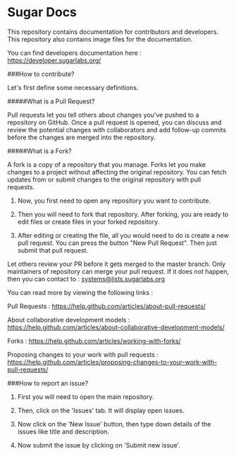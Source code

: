 # Sugar Docs

This repository contains documentation for contributors and 
developers. This repository also contains image files for 
the documentation.

You can find developers documentation here :
https://developer.sugarlabs.org/

###How to contribute?

Let's first define some necessary definitions.

#####What is a Pull Request?

Pull requests let you tell others about changes you've pushed 
to a repository on GitHub. Once a pull request is opened, you 
can discuss and review the potential changes with collaborators
and add follow-up commits before the changes are merged into 
the repository.

#####What is a Fork?

A fork is a copy of a repository that you manage. Forks let 
you make changes to a project without affecting the original 
repository. You can fetch updates from or submit changes to the 
original repository with pull requests.

1. Now, you first need to open any repository you want to 
contribute. 

2. Then you will need to fork that repository. After forking, you 
are ready to edit files or create files in your forked repository. 

3. After editing or creating the file, all you would need to do is
create a new pull request. You can press the button "New Pull Request".
Then just submit that pull request. 

Let others review your PR before it gets merged to the master branch.
Only maintainers of repository can merge your pull request. If it 
does not happen, then you can contact to :
systems@lists.sugarlabs.org

You can read more by viewing the following links :

Pull Requests : https://help.github.com/articles/about-pull-requests/

About collaborative development models :
https://help.github.com/articles/about-collaborative-development-models/

Forks : https://help.github.com/articles/working-with-forks/

Proposing changes to your work with pull requests :
https://help.github.com/articles/proposing-changes-to-your-work-with-pull-requests/

###How to report an issue?

1. First you will need to open the main repository.

2. Then, click on the 'Issues' tab. It will display open issues.

3.  Now click on the 'New Issue' button, then type down details of the issues
like title and description.

4. Now submit the issue by clicking on 'Submit new issue'.
